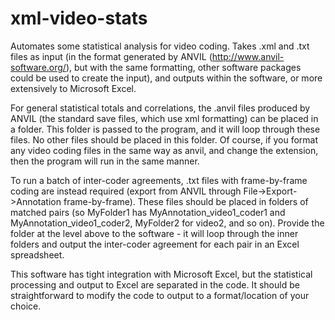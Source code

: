 # xml-video-stats
Automates some statistical analysis for video coding. Takes .xml and .txt files as input (in the format generated by ANVIL (http://www.anvil-software.org/), but with the same formatting, other software packages could be used to create the input), and outputs within the software, or more extensively to Microsoft Excel.

For general statistical totals and correlations, the .anvil files produced by ANVIL (the standard save files, which use xml formatting) can be placed in a folder. This folder is passed to the program, and it will loop through these files. No other files should be placed in this folder. Of course, if you format any video coding files in the same way as anvil, and change the extension, then the program will run in the same manner.

To run a batch of inter-coder agreements, .txt files with frame-by-frame coding are instead required (export from ANVIL through File->Export->Annotation frame-by-frame). These files should be placed in folders of matched pairs (so MyFolder1 has MyAnnotation_video1_coder1 and MyAnnotation_video1_coder2, MyFolder2 for video2, and so on). Provide the folder at the level above to the software - it will loop through the inner folders and output the inter-coder agreement for each pair in an Excel spreadsheet.

This software has tight integration with Microsoft Excel, but the statistical processing and output to Excel are separated in the code. It should be straightforward to modify the code to output to a format/location of your choice.
